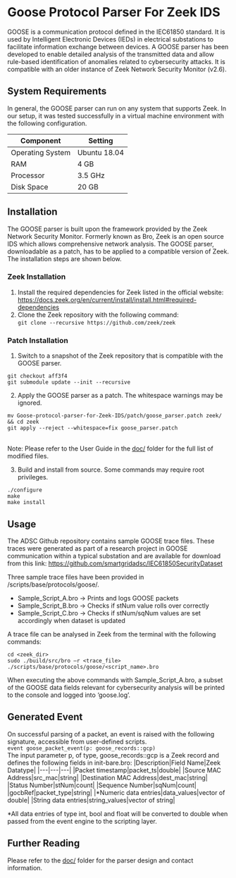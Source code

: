 # Goose Protocol Parser For Zeek IDS
GOOSE is a communication protocol defined in the IEC61850 standard. It is used by Intelligent Electronic Devices (IEDs) in electrical substations to facilitate information exchange between devices. A GOOSE parser has been developed to enable detailed analysis of the transmitted data and allow rule-based identification of anomalies related to cybersecurity attacks. It is compatible with an older instance of Zeek Network Security Monitor (v2.6).

## System Requirements
In general, the GOOSE parser can run on any system that supports Zeek. In our setup, it was tested successfully in a virtual machine environment with the following configuration.

|Component|Setting|
|---|---|
|Operating System|Ubuntu 18.04|
|RAM|4 GB|
|Processor|3.5 GHz|
|Disk Space|20 GB|

## Installation
The GOOSE parser is built upon the framework provided by the Zeek Network Security Monitor. Formerly known as Bro, Zeek is an open source IDS which allows comprehensive network analysis. The GOOSE parser, downloadable as a patch, has to be applied to a compatible version of Zeek. The installation steps are shown below.

### Zeek Installation
1.	Install the required dependencies for Zeek listed in the official website:
https://docs.zeek.org/en/current/install/install.html#required-dependencies
2.	Clone the Zeek repository with the following command:
<br/>`git clone --recursive https://github.com/zeek/zeek`

### Patch Installation
1.	Switch to a snapshot of the Zeek repository that is compatible with the GOOSE parser.
```cd <zeek_dir>/
git checkout aff3f4
git submodule update --init --recursive
```
2.	Apply the GOOSE parser as a patch. The whitespace warnings may be ignored.
```git clone https://github.com/smartgridadsc/Goose-protocol-parser-for-Zeek-IDS
mv Goose-protocol-parser-for-Zeek-IDS/patch/goose_parser.patch zeek/ && cd zeek
git apply --reject --whitespace=fix goose_parser.patch
```
<br/>Note: Please refer to the User Guide in the [doc/](doc) folder for the full list of modified files.

3.	Build and install from source. Some commands may require root privileges.
```
./configure
make
make install
```

## Usage
The ADSC Github repository contains sample GOOSE trace files. These traces were generated as part of a research project in GOOSE communication within a typical substation and are available for download from this link: https://github.com/smartgridadsc/IEC61850SecurityDataset

Three sample trace files have been provided in /scripts/base/protocols/goose/.
- Sample_Script_A.bro -> Prints and logs GOOSE packets
- Sample_Script_B.bro -> Checks if stNum value rolls over correctly
- Sample_Script_C.bro -> Checks if stNum/sqNum values are set accordingly when dataset is updated

A trace file can be analysed in Zeek from the terminal with the following commands:
```
cd <zeek_dir>
sudo ./build/src/bro –r <trace_file> ./scripts/base/protocols/goose/<script_name>.bro
```
When executing the above commands with Sample_Script_A.bro, a subset of the GOOSE data fields relevant for cybersecurity analysis will be printed to the console and logged into ‘goose.log’.

## Generated Event
On successful parsing of a packet, an event is raised with the following signature, accessible from user-defined scripts.
<br/>`event goose_packet_event(p: goose_records::gcp)`<br/>
The input parameter p, of type, goose_records::gcp is a Zeek record and defines the following fields in init-bare.bro:
|Description|Field Name|Zeek Datatype|
|---|---|---|
|Packet timestamp|packet_ts|double|
|Source MAC Address|src_mac|string|
|Destination MAC Address|dest_mac|string|
|Status Number|stNum|count|
|Sequence Number|sqNum|count|
|gocbRef|packet_type|string|
|*Numeric data entries|data_values|vector of double|
|String data entries|string_values|vector of string|

*All data entries of type int, bool and float will be converted to double when passed from the event engine to the scripting layer.

## Further Reading
Please refer to the [doc/](doc) folder for the parser design and contact information.
